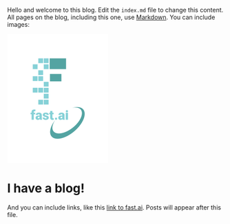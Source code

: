 Hello and welcome to this blog. Edit the `index.md` file to change this content. All pages on the blog, including this one, use [Markdown](https://guides.github.com/features/mastering-markdown/). You can include images:

![Image of fast.ai logo](images/logo.png)

# I have a blog!

And you can include links, like this [link to fast.ai](https://www.fast.ai). Posts will appear after this file. 
